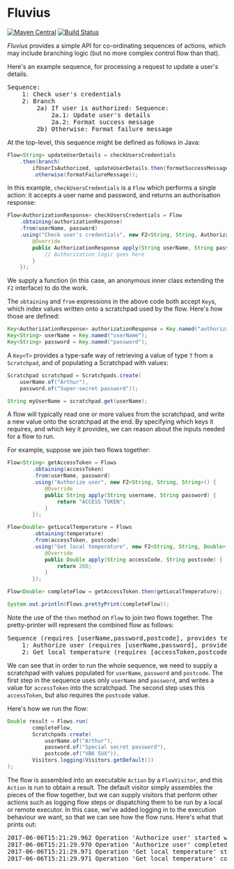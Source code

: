 # Fluvius

[![Maven Central](https://img.shields.io/maven-central/v/com.codepoetics/fluvius.svg)](http://search.maven.org/#search%7Cga%7C1%fluvius)
[![Build Status](https://travis-ci.org/poetix/fluvius.svg?branch=master)](https://travis-ci.org/poetix/fluvius)

*Fluvius* provides a simple API for co-ordinating sequences of actions, which may include branching logic (but no more complex control flow than that).

Here's an example sequence, for processing a request to update a user's details.

<pre>
Sequence:
    1: Check user's credentials
    2: Branch
        2a) If user is authorized: Sequence:
            2a.1: Update user's details
            2a.2: Format success message
        2b) Otherwise: Format failure message
</pre>

At the top-level, this sequence might be defined as follows in Java:

```java
Flow<String> updateUserDetails = checkUsersCredentials
    .then(branch(
        ifUserIsAuthorized, updateUserDetails.then(formatSuccessMessage))
        .otherwise(formatFailureMessage));
```

In this example, `checkUsersCredentials` is a `Flow` which performs a single action: it accepts a user name and password, and returns an authorisation response:

```java
Flow<AuthorizationResponse> checkUsersCredentials = Flow
    .obtaining(authorizationResponse)
    .from(userName, password)
    .using("Check user's credentials", new F2<String, String, AuthorizationResponse>() {
        @Override
        public AuthorizationResponse apply(String userName, String password) {
            // Authorization logic goes here
        }
    });
```

We supply a function (in this case, an anonymous inner class extending the `F2` interface) to do the work.

The `obtaining` and `from` expressions in the above code both accept `Key`s, which index values written onto a scratchpad used by the flow. Here's how those are defined:

```java
Key<AuthorizationResponse> authorizationResponse = Key.named("authorizationResponse");
Key<String> userName = Key.named("userName");
Key<String> password = Key.named("password");
```

A `Key<T>` provides a type-safe way of retrieving a value of type `T` from a `Scratchpad`, and of populating a Scratchpad with values:

```java
Scratchpad scratchpad = Scratchpads.create(
    userName.of("Arthur"),
    password.of("Super-secret password"));

String myUserName = scratchpad.get(userName);
```

A flow will typically read one or more values from the scratchpad, and write a new value onto the scratchpad at the end. By specifying which keys it requires, and which key it provides, we can reason about the inputs needed for a flow to run.

For example, suppose we join two flows together:

```java
Flow<String> getAccessToken = Flows
        .obtaining(accessToken)
        .from(userName, password)
        .using("Authorize user", new F2<String, String, String>() {
            @Override
            public String apply(String username, String password) {
                return "ACCESS TOKEN";
            }
        });

Flow<Double> getLocalTemperature = Flows
        .obtaining(temperature)
        .from(accessToken, postcode)
        .using("Get local temperature", new F2<String, String, Double>() {
            @Override
            public Double apply(String accessCode, String postcode) {
                return 26D;
            }
        });

Flow<Double> completeFlow = getAccessToken.then(getLocalTemperature);

System.out.println(Flows.prettyPrint(completeFlow));
```

Note the use of the `then` method on `Flow` to join two flows together. The pretty-printer will represent the combined flow as follows:

<pre>
Sequence (requires [userName,password,postcode], provides temperature):
    1: Authorize user (requires [userName,password], provides accessToken)
    2: Get local temperature (requires [accessToken,postcode], provides temperature)
</pre>

We can see that in order to run the whole sequence, we need to supply a scratchpad with values populated for `userName`, `password` and `postcode`. The first step in the sequence uses only `userName` and `password`, and writes a value for `accessToken` into the scratchpad. The second step uses this `accessToken`, but also requires the `postcode` value.

Here's how we run the flow:

```java
Double result = Flows.run(
        completeFlow,
        Scratchpads.create(
            userName.of("Arthur"),
            password.of("Special secret password"),
            postcode.of("VB6 5UX")),
        Visitors.logging(Visitors.getDefault())
);
```

The flow is assembled into an executable `Action` by a `FlowVisitor`, and this `Action` is run to obtain a result. The default visitor simply assembles the pieces of the flow together, but we can supply visitors that perform other actions such as logging flow steps or dispatching them to be run by a local or remote executor. In this case, we've added logging in to the execution behaviour we want, so that we can see how the flow runs. Here's what that prints out:

<pre>
2017-06-06T15:21:29.962 Operation 'Authorize user' started with scratchpad {userName=Arthur, password=Special secret password, postcode=VB6 5UX}
2017-06-06T15:21:29.970 Operation 'Authorize user' completed, writing value ACCESS TOKEN to key accessToken
2017-06-06T15:21:29.971 Operation 'Get local temperature' started with scratchpad {userName=Arthur, password=Special secret password, postcode=VB6 5UX, accessToken=ACCESS TOKEN}
2017-06-06T15:21:29.971 Operation 'Get local temperature' completed, writing value 26.0 to key temperature
</pre>